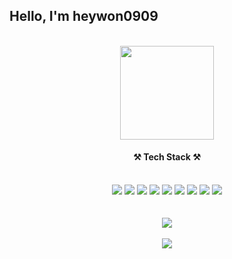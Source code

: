 
## Hello, I'm heywon0909 
<br/>
<div align="center">



<div align="center">
<img src="https://github.com/user-attachments/assets/99a09428-9c61-48a2-8663-f4d6ac47f339" width="150px" />
</div>

</div>
<div align="center">

<h4> ⚒ Tech Stack ⚒</h4>
</div><br/>

<div align="center">
<img src="https://img.shields.io/badge/Github-181717?style=flat&logo=Github&logoColor=white"> <img src="https://img.shields.io/badge/JavaScript-F7DF1E?style=flat&logo=JavaScript&logoColor=white">
<img src="https://img.shields.io/badge/Vue.js-4FC08D?style=flat&logo=Vue.js&logoColor=white">
<img src="https://img.shields.io/badge/Vuetify-1867C0?style=flat&logo=Vuetify&logoColor=white">
<img src="https://img.shields.io/badge/React-61DAFB?style=flat&logo=React&logoColor=white">
<img src="https://img.shields.io/badge/React Query-FF4154?style=flat&logo=React Query&logoColor=white">
<img src="https://img.shields.io/badge/Tailwind CSS-06B6D4?style=flat&logo=Tailwind CSS&logoColor=white">
<img src="https://img.shields.io/badge/TypeScript-3178C6?style=flat&logo=TypeScript&logoColor=white">
<img src="https://img.shields.io/badge/Firebase-FFCA28?style=flat&logo=Firebase&logoColor=white">
<br/><br/>
 <br/> 
<img src="https://github-readme-stats.vercel.app/api/top-langs/?username=heywon0909&layout=compact"><br/><br/>
<img src="https://github-readme-stats.vercel.app/api?username=heywon0909&show_icons=true">
</div>
<!--![heywon0909's GitHub stats](https://github-readme-stats.vercel.app/api?username=heywon0909&show_icons=true&theme=radical)-->


	
